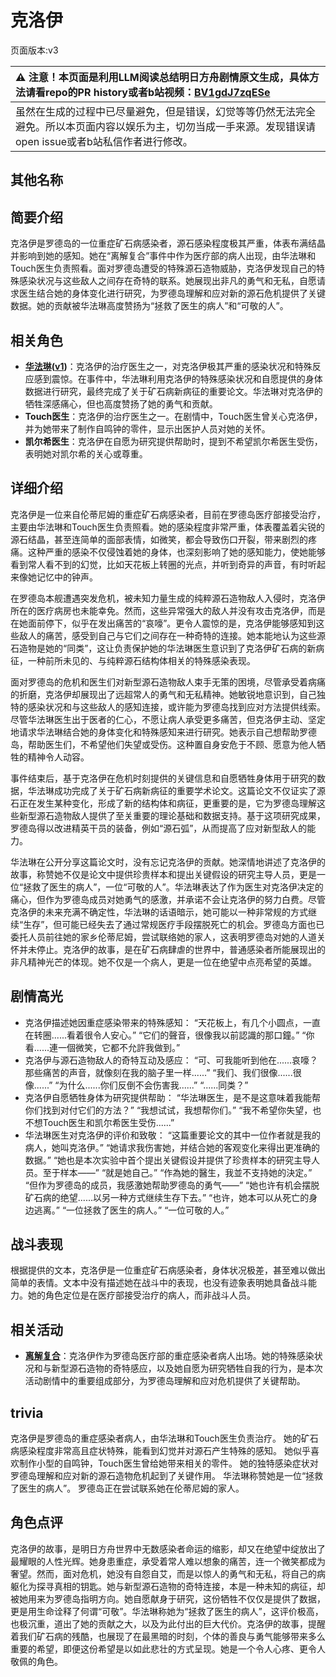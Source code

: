 # 克洛伊
页面版本:v3
 

| :warning: 注意！本页面是利用LLM阅读总结明日方舟剧情原文生成，具体方法请看repo的PR history或者b站视频：[BV1gdJ7zqESe](https://www.bilibili.com/video/BV1gdJ7zqESe/)         |
|:----------------------------|
| 虽然在生成的过程中已尽量避免，但是错误，幻觉等等仍然无法完全避免。所以本页面内容以娱乐为主，切勿当成一手来源。发现错误请open issue或者b站私信作者进行修改。|



## 其他名称

## 简要介绍
克洛伊是罗德岛的一位重症矿石病感染者，源石感染程度极其严重，体表布满结晶并影响到她的感知。她在“离解复合”事件中作为医疗部的病人出现，由华法琳和Touch医生负责照看。面对罗德岛遭受的特殊源石造物威胁，克洛伊发现自己的特殊感染状况与这些敌人之间存在奇特的联系。她展现出非凡的勇气和无私，自愿请求医生结合她的身体变化进行研究，为罗德岛理解和应对新的源石危机提供了关键数据。她的贡献被华法琳高度赞扬为“拯救了医生的病人”和“可敬的人”。
## 相关角色
-   **[华法琳](char_171_bldsk.md)([v1](../chars/char_171_bldsk.md))**：克洛伊的治疗医生之一，对克洛伊极其严重的感染状况和特殊反应感到震惊。在事件中，华法琳利用克洛伊的特殊感染状况和自愿提供的身体数据进行研究，最终完成了关于矿石病新病征的重要论文。华法琳对克洛伊的牺牲深感痛心，但也高度赞扬了她的勇气和贡献。
-   **Touch医生**：克洛伊的治疗医生之一。在剧情中，Touch医生曾关心克洛伊，并为她带来了制作自鸣钟的零件，显示出医护人员对她的关怀。
-   **凯尔希医生**：克洛伊在自愿为研究提供帮助时，提到不希望凯尔希医生受伤，表明她对凯尔希的关心或尊重。
## 详细介绍
克洛伊是一位来自伦蒂尼姆的重症矿石病感染者，目前在罗德岛医疗部接受治疗，主要由华法琳和Touch医生负责照看。她的感染程度非常严重，体表覆盖着尖锐的源石结晶，甚至连简单的面部表情，如微笑，都会导致伤口开裂，带来剧烈的疼痛。这种严重的感染不仅侵蚀着她的身体，也深刻影响了她的感知能力，使她能够看到常人看不到的幻觉，比如天花板上转圈的光点，并听到奇异的声音，有时听起来像她记忆中的钟声。

在罗德岛本舰遭遇突发危机，被未知力量生成的纯粹源石造物敌人入侵时，克洛伊所在的医疗病房也未能幸免。然而，这些异常强大的敌人并没有攻击克洛伊，而是在她面前停下，似乎在发出痛苦的“哀嚎”。更令人震惊的是，克洛伊能够感知到这些敌人的痛苦，感受到自己与它们之间存在一种奇特的连接。她本能地认为这些源石造物是她的“同类”，这让负责保护她的华法琳医生意识到了克洛伊矿石病的新病征，一种前所未见的、与纯粹源石结构体相关的特殊感染表现。

面对罗德岛的危机和医生们对新型源石造物敌人束手无策的困境，尽管承受着病痛的折磨，克洛伊却展现出了远超常人的勇气和无私精神。她敏锐地意识到，自己独特的感染状况和与这些敌人的感知连接，或许能为罗德岛找到应对方法提供线索。尽管华法琳医生出于医者的仁心，不愿让病人承受更多痛苦，但克洛伊主动、坚定地请求华法琳结合她的身体变化和特殊感知来进行研究。她表示自己想帮助罗德岛，帮助医生们，不希望他们失望或受伤。这种置自身安危于不顾、愿意为他人牺牲的精神令人动容。

事件结束后，基于克洛伊在危机时刻提供的关键信息和自愿牺牲身体用于研究的数据，华法琳成功完成了关于矿石病新病征的重要学术论文。这篇论文不仅证实了源石正在发生某种变化，形成了新的结构体和病征，更重要的是，它为罗德岛理解这些新型源石造物敌人提供了至关重要的理论基础和数据支持。基于这项研究成果，罗德岛得以改进精英干员的装备，例如“源石弧”，从而提高了应对新型敌人的能力。

华法琳在公开分享这篇论文时，没有忘记克洛伊的贡献。她深情地讲述了克洛伊的故事，称赞她不仅是论文中提供珍贵样本和提出关键假设的研究主导人员，更是一位“拯救了医生的病人”，一位“可敬的人”。华法琳表达了作为医生对克洛伊决定的痛心，但作为罗德岛成员对她勇气的感激，并承诺不会让克洛伊的努力白费。尽管克洛伊的未来充满不确定性，华法琳的话语暗示，她可能以一种非常规的方式继续“生存”，但可能已经失去了通过常规医疗手段摆脱死亡的机会。罗德岛方面也已委托人员前往她的家乡伦蒂尼姆，尝试联络她的家人，这表明罗德岛对她的人道关怀并未停止。克洛伊的故事，是在矿石病肆虐的世界中，普通感染者所能展现出的非凡精神光芒的体现。她不仅是一个病人，更是一位在绝望中点亮希望的英雄。
## 剧情高光
- 克洛伊描述她因重症感染带来的特殊感知：
“天花板上，有几个小圆点，一直在转圈......看着很令人安心。”
“它们的聲音，很像我以前認識的那口鐘。”
“你看......連一個微笑，它都不允許我做到。”
- 克洛伊与源石造物敌人的奇特互动及感应：
“可、可我能听到他在......哀嚎？那些痛苦的声音，就像刻在我的脑子里一样......”
“我们、我们很像......很像......”
“为什么......你们反倒不会伤害我......”
“......同类？”
- 克洛伊自愿牺牲身体为研究提供帮助：
“华法琳医生，是不是这意味着我能帮你们找到对付它们的方法？”
“我想试试，我想帮你们。”
“我不希望你失望，也不想Touch医生和凯尔希医生受伤......”
- 华法琳医生对克洛伊的评价和致敬：
“这篇重要论文的其中一位作者就是我的病人，她叫克洛伊。”
“她请求我伤害她，并结合她的客观变化来得出更准确的数据。”
“她也是本次实验中首个提出关键假设并提供了珍贵样本的研究主导人员。至于样本——”
“就是她自己。”
“作為她的醫生，我並不支持她的決定。”
“但作为罗德岛的成员，我感激她帮助罗德岛的勇气——”
“她也许有机会摆脱矿石病的绝望......以另一种方式继续生存下去。”
“也许，她本可以从死亡的身边逃离。”
“一位拯救了医生的病人。”
“一位可敬的人。”
## 战斗表现
根据提供的文本，克洛伊是一位重症矿石病感染者，身体状况极差，甚至难以做出简单的表情。文本中没有描述她在战斗中的表现，也没有迹象表明她具备战斗能力。她的角色定位是在医疗部接受治疗的病人，而非战斗人员。
## 相关活动
-   **[离解复合](../stories/main_15.md)**：克洛伊作为罗德岛医疗部的重症感染者病人出场。她的特殊感染状况和与新型源石造物的奇特感应，以及她自愿为研究牺牲自我的行为，是本次活动剧情中的重要组成部分，为罗德岛理解和应对危机提供了关键帮助。
## trivia
克洛伊是罗德岛的重症感染者病人，由华法琳和Touch医生负责治疗。
她的矿石病感染程度非常高且症状特殊，能看到幻觉并对源石产生特殊的感知。
她似乎喜欢制作小型的自鸣钟，Touch医生曾给她带来相关的零件。
她的独特感染症状对罗德岛理解和应对新的源石造物危机起到了关键作用。
华法琳称赞她是一位“拯救了医生的病人”。
罗德岛正在尝试联系她在伦蒂尼姆的家人。
## 角色点评
克洛伊的故事，是明日方舟世界中无数感染者命运的缩影，却又在绝望中绽放出了最耀眼的人性光辉。她身患重症，承受着常人难以想象的痛苦，连一个微笑都成为奢望。然而，面对危机，她没有自怨自艾，而是以惊人的勇气和无私，将自己的病躯化为探寻真相的钥匙。她与新型源石造物的奇特连接，本是一种未知的病征，却被她用来为罗德岛指明方向。她自愿献身于研究，这份牺牲不仅仅是提供了数据，更是用生命诠释了何谓“可敬”。华法琳称她为“拯救了医生的病人”，这评价极高，也极沉重，道出了她的贡献之大，以及为此付出的巨大代价。克洛伊的故事，提醒着我们矿石病的残酷，也展现了在最黑暗的时刻，个体的善良与勇气能够带来多么重要的希望，即便这份希望是以如此悲壮的方式呈现。她是一个令人心疼、更令人敬佩的角色。